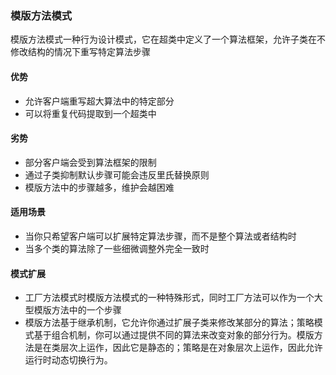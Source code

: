 ### 模版方法模式
模版方法模式一种行为设计模式，它在超类中定义了一个算法框架，允许子类在不修改结构的情况下重写特定算法步骤

#### 优势
* 允许客户端重写超大算法中的特定部分
* 可以将重复代码提取到一个超类中

#### 劣势
* 部分客户端会受到算法框架的限制
* 通过子类抑制默认步骤可能会违反里氏替换原则
* 模版方法中的步骤越多，维护会越困难

#### 适用场景
* 当你只希望客户端可以扩展特定算法步骤，而不是整个算法或者结构时
* 当多个类的算法除了一些细微调整外完全一致时

#### 模式扩展
* 工厂方法模式时模版方法模式的一种特殊形式，同时工厂方法可以作为一个大型模版方法中的一个步骤
* 模版方法基于继承机制，它允许你通过扩展子类来修改某部分的算法；策略模式基于组合机制，你可以通过提供不同的算法来改变对象的部分行为。模版方法是在类层次上运作，因此它是静态的；策略是在对象层次上运作，因此允许运行时动态切换行为。